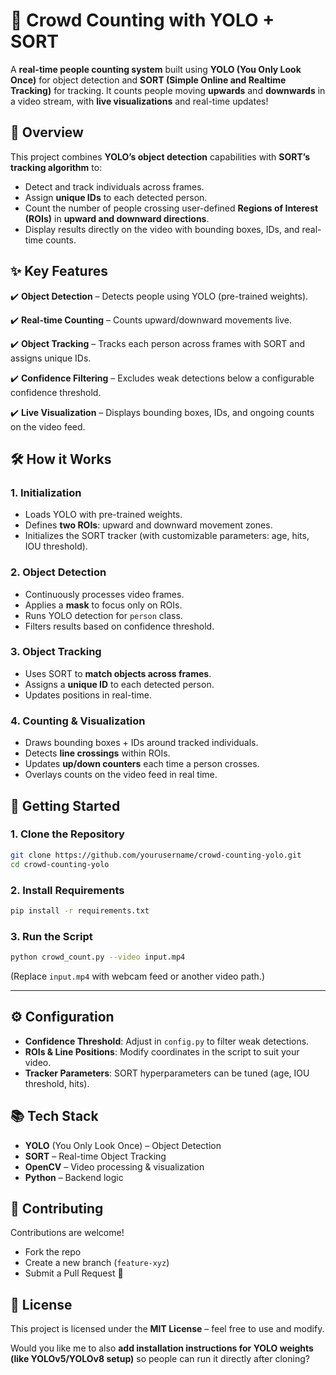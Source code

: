 # 👥 Crowd Counting with YOLO + SORT

A **real-time people counting system** built using **YOLO (You Only Look Once)** for object detection and **SORT (Simple Online and Realtime Tracking)** for tracking.
It counts people moving **upwards** and **downwards** in a video stream, with **live visualizations** and real-time updates!

## 🚩 Overview

This project combines **YOLO’s object detection** capabilities with **SORT’s tracking algorithm** to:

* Detect and track individuals across frames.
* Assign **unique IDs** to each detected person.
* Count the number of people crossing user-defined **Regions of Interest (ROIs)** in **upward and downward directions**.
* Display results directly on the video with bounding boxes, IDs, and real-time counts.


## ✨ Key Features

✔️ **Object Detection** – Detects people using YOLO (pre-trained weights).

✔️ **Real-time Counting** – Counts upward/downward movements live.

✔️ **Object Tracking** – Tracks each person across frames with SORT and assigns unique IDs.

✔️ **Confidence Filtering** – Excludes weak detections below a configurable confidence threshold.

✔️ **Live Visualization** – Displays bounding boxes, IDs, and ongoing counts on the video feed.


## 🛠️ How it Works

### 1. **Initialization**

* Loads YOLO with pre-trained weights.
* Defines **two ROIs**: upward and downward movement zones.
* Initializes the SORT tracker (with customizable parameters: age, hits, IOU threshold).

### 2. **Object Detection**

* Continuously processes video frames.
* Applies a **mask** to focus only on ROIs.
* Runs YOLO detection for `person` class.
* Filters results based on confidence threshold.

### 3. **Object Tracking**

* Uses SORT to **match objects across frames**.
* Assigns a **unique ID** to each detected person.
* Updates positions in real-time.

### 4. **Counting & Visualization**

* Draws bounding boxes + IDs around tracked individuals.
* Detects **line crossings** within ROIs.
* Updates **up/down counters** each time a person crosses.
* Overlays counts on the video feed in real time.



## 🚀 Getting Started

### 1. Clone the Repository

```bash
git clone https://github.com/yourusername/crowd-counting-yolo.git
cd crowd-counting-yolo
```

### 2. Install Requirements

```bash
pip install -r requirements.txt
```

### 3. Run the Script

```bash
python crowd_count.py --video input.mp4
```

(Replace `input.mp4` with webcam feed or another video path.)

---

## ⚙️ Configuration

* **Confidence Threshold**: Adjust in `config.py` to filter weak detections.
* **ROIs & Line Positions**: Modify coordinates in the script to suit your video.
* **Tracker Parameters**: SORT hyperparameters can be tuned (age, IOU threshold, hits).


## 📚 Tech Stack

* **YOLO** (You Only Look Once) – Object Detection
* **SORT** – Real-time Object Tracking
* **OpenCV** – Video processing & visualization
* **Python** – Backend logic


## 🤝 Contributing

Contributions are welcome!

* Fork the repo
* Create a new branch (`feature-xyz`)
* Submit a Pull Request 🚀



## 📜 License

This project is licensed under the **MIT License** – feel free to use and modify.


Would you like me to also **add installation instructions for YOLO weights (like YOLOv5/YOLOv8 setup)** so people can run it directly after cloning?
